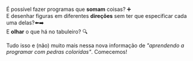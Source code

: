 É possível fazer programas que **somam** coisas? :heavy_plus_sign:
<br>
E desenhar figuras em diferentes **direções** sem ter que especificar cada uma delas?:arrow_left::arrow_right:
<br>
E **olhar** o que há no tabuleiro? :mag:

Tudo isso e (não) muito mais nessa nova informação de _"aprendendo a programar com pedras coloridas"_. Comecemos!
